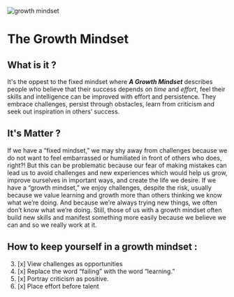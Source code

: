 ![growth mindset](https://blog.cengage.com/wp-content/uploads/2020/11/blog-growth-mindset-1511130.png)
# The Growth Mindset 

## What is it ?

   It's the oppest to the fixed mindset where ***A Growth Mindset*** describes people who believe that their success depends on *time* and *effort*, feel their skills and intelligence can be improved with effort and persistence. They embrace challenges, persist through obstacles, learn from criticism and seek out inspiration in others’ success.
  
  
## It's Matter ?
  If we have a “fixed mindset,” we may shy away from challenges because we do not want to feel embarrassed or humiliated in front of others who does, right?! But this can be problematic because our fear of making mistakes can lead us to avoid challenges and new experiences which would help us grow, improve ourselves in important ways, and create the life we desire. If we have a “growth mindset,” we enjoy challenges, despite the risk, usually because we value learning and growth more than others thinking we know what we’re doing. And because we’re always trying new things, we often don’t know what we’re doing. Still, those of us with a growth mindset often build new skills and manifest something more easily because we believe we can and so we really work at it.
  
  
  
##  How to keep yourself in a growth mindset :


3.  [x]  View challenges as opportunities
4.  [x]  Replace the word “failing” with the word “learning.”
5.  [x]  Portray criticism as positive.
6.  [x]  Place effort before talent
